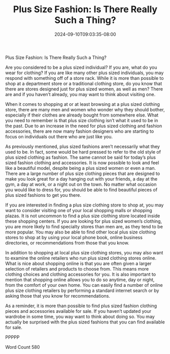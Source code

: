 ﻿---
title: "Plus Size Fashion:  Is There Really Such a Thing?"
date: 2024-09-10T09:03:35-08:00
description: "TXT Tips for Web Success"
featured_image: "/images/TXT.jpg"
tags: ["TXT"]
---

Plus Size Fashion:  Is There Really Such a Thing?

Are you considered to be a plus sized individual?  If you are, what do you wear for clothing?  If you are like many other plus sized individuals, you may respond with something off of a store rack.  While it is more than possible to shop at a department store or a traditional clothing store, do you know that there are stores designed just for plus sized women, as well as men?  There are and if you haven’t already, you may want to think about visiting one.

When it comes to shopping at or at least browsing at a plus sized clothing store, there are many men and women who wonder why they should bother, especially if their clothes are already bought from somewhere else. What you need to remember is that plus size clothing isn’t what it used to be in the past.  Due to an increase in the need for plus sized clothing and fashion accessories, there are now many fashion designers who are starting to focus on individuals out there who are just like you.

As previously mentioned, plus sized fashions aren’t necessarily what they used to be.  In fact, some would be hard pressed to refer to the old style of plus sized clothing as fashion.  The same cannot be said for today’s plus sized fashion clothing and accessories.  It is now possible to look and feel like a beautiful model, despite being a plus sized women or even a man.  There are a large number of plus size clothing pieces that are designed to make you look great for a day hanging out with your friends, a day at the gym, a day at work, or a night out on the town.  No matter what occasion you would like to dress for, you should be able to find beautiful pieces of plus sized fashions to get you there.

If you are interested in finding a plus size clothing store to shop at, you may want to consider visiting one of your local shopping malls or shopping plazas.  It is not uncommon to find a plus size clothing store located inside these shopping centers.  If you are looking for plus sized women’s clothing, you are more likely to find specialty stores than men are, as they tend to be more popular.  You may also be able to find other local plus size clothing stores to shop at by using your local phone book, online business directories, or recommendations from those that you know.

In addition to shopping at local plus size clothing stores, you may also want to examine the online retailers who run plus sized clothing stores online. What is nice about shopping online is that you are often given a larger selection of retailers and products to choose from. This means more clothing choices and clothing accessories for you.  It is also important to mention that shopping online allows you to do so anytime, day or night, from the comfort of your own home. You can easily find a number of online plus size clothing retailers by performing a standard internet search or by asking those that you know for recommendations.

As a reminder, it is more than possible to find plus sized fashion clothing pieces and accessories available for sale.  If you haven’t updated your wardrobe in some time, you way want to think about doing so.  You may actually be surprised with the plus sized fashions that you can find available for sale.

PPPPP

Word Count 580

